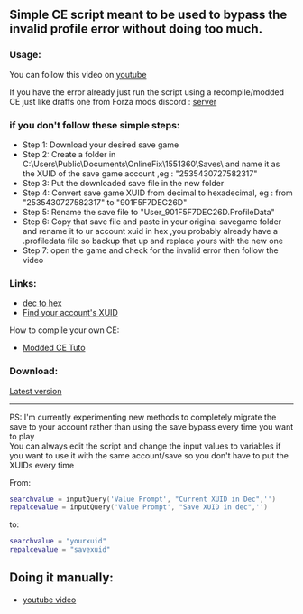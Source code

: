 ## Simple CE script meant to be used to bypass the invalid profile error without doing too much.

### Usage:
You can follow this video on [youtube](https://youtu.be/HNWceHMSFnc)


If you have the error already just run the script using a recompile/modded CE just like draffs one from Forza mods discord : [server](https://discord.gg/forzamods)

### if you don't follow these simple steps:
- Step 1: Download your desired save game
- Step 2: Create a folder in C:\Users\Public\Documents\OnlineFix\1551360\Saves\ and name it as the XUID of the save game account ,eg : "2535430727582317"
- Step 3: Put the downloaded save file in the new folder
- Step 4: Convert save game XUID from decimal to hexadecimal, eg : from "2535430727582317" to "901F5F7DEC26D"
- Step 5: Rename the save file to "User_901F5F7DEC26D.ProfileData"
- Step 6: Copy that save file and paste in your original savegame folder and rename it to ur account xuid in hex ,you probably already have a .profiledata file so backup that up and replace yours with the new one
- Step 7: open the game and check for the invalid error then follow the video


### Links:
- [dec to hex](https://www.rapidtables.com/convert/number/decimal-to-hex.html)
- [Find your account's XUID](https://cxkes.me/xbox/xuid)

How to compile your own CE:
- [Modded CE Tuto](https://www.unknowncheats.me/forum/anti-cheat-bypass/504191-undetected-cheat-engine-driver-2022-bypass-anticheats-eac.html)

### Download:
[Latest version](https://github.com/faroukbmiled/FH5-SaveSwapper/releases/download/Release/SaveBypasserByRyuk.CT)
<hr>

PS:
I'm currently experimenting new methods to completely migrate the save to your account rather than using the save bypass every time you want to play <br/>
You can always edit the script and change the input values to variables if you want to use it with the same account/save so you don't have to put the XUIDs every time

From:
```lua
searchvalue = inputQuery('Value Prompt', "Current XUID in Dec",'')
repalcevalue = inputQuery('Value Prompt', "Save XUID in dec",'')
```
to:
```lua
searchvalue = "yourxuid"
repalcevalue = "savexuid"
```

## Doing it manually:
- [youtube video](https://www.youtube.com/watch?v=3P7BuSOjTkc)
